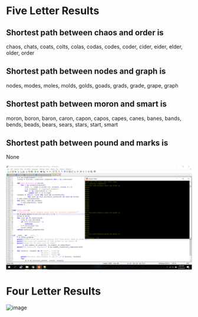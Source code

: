 # Five Letter Results

Shortest path between chaos and order is
-
chaos,
chats,
coats,
colts,
colas,
codas,
codes,
coder,
cider,
eider,
elder,
older,
order


Shortest path between nodes and graph is
-
nodes,
modes,
moles,
molds,
golds,
goads,
grads,
grade,
grape,
graph


Shortest path between moron and smart is
-
moron,
boron,
baron,
caron,
capon,
capos,
capes,
canes,
banes,
bands,
bends,
beads,
bears,
sears,
stars,
start,
smart


Shortest path between pound and marks is
-
None


![image](length5.jpg)




# Four Letter Results

![image](4wordcode.jpg)
